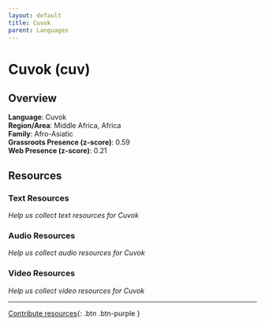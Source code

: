 ```yaml
---
layout: default
title: Cuvok
parent: Languages
---
```


# Cuvok (cuv)

## Overview

**Language**: Cuvok  
**Region/Area**: Middle Africa, Africa  
**Family**: Afro-Asiatic  
**Grassroots Presence (z-score)**: 0.59  
**Web Presence (z-score)**: 0.21  

## Resources

### Text Resources
*Help us collect text resources for Cuvok*

### Audio Resources
*Help us collect audio resources for Cuvok*

### Video Resources
*Help us collect video resources for Cuvok*

---

[Contribute resources](https://forms.office.com/e/1SfLJx3u1r){: .btn .btn-purple }
